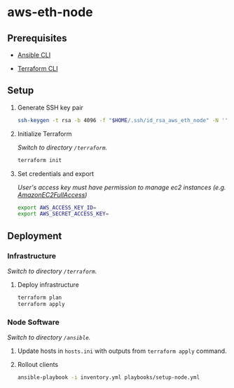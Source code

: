 # aws-eth-node

## Prerequisites

- [Ansible CLI](https://docs.ansible.com/ansible/latest/installation_guide/intro_installation.html)

- [Terraform CLI](https://developer.hashicorp.com/terraform/tutorials/aws-get-started/install-cli)

## Setup

1. Generate SSH key pair

   ```bash
   ssh-keygen -t rsa -b 4096 -f "$HOME/.ssh/id_rsa_aws_eth_node" -N ''
   ```

1. Initialize Terraform

   _Switch to directory `/terraform`._

   ```bash
   terraform init
   ```

1. Set credentials and export

   _User's access key must have permission to manage ec2 instances (e.g. [AmazonEC2FullAccess](https://docs.aws.amazon.com/aws-managed-policy/latest/reference/AmazonEC2FullAccess.html))_

   ```bash
   export AWS_ACCESS_KEY_ID=
   export AWS_SECRET_ACCESS_KEY=
   ```

## Deployment

### Infrastructure

_Switch to directory `/terraform`._

1. Deploy infrastructure

   ```bash
   terraform plan
   terraform apply
   ```

### Node Software

_Switch to directory `/ansible`._

1. Update hosts in `hosts.ini` with outputs from `terraform apply` command.

1. Rollout clients

   ```bash
   ansible-playbook -i inventory.yml playbooks/setup-node.yml
   ```
